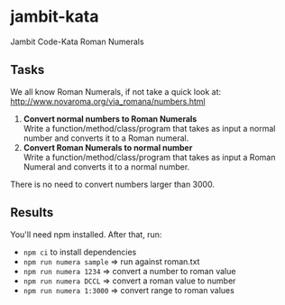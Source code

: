 # jambit-kata
Jambit Code-Kata Roman Numerals

## Tasks

We all know Roman Numerals, if not take a quick look at: http://www.novaroma.org/via_romana/numbers.html

1. **Convert normal numbers to Roman Numerals**\
Write a function/method/class/program that takes as input a normal number and converts it to a Roman numeral.
2. **Convert Roman Numerals to normal number**\
Write a function/method/class/program that takes as input a Roman Numeral and converts it to a normal number.

There is no need to convert numbers larger than 3000.

## Results

You'll need npm installed. After that, run:
- `npm ci` to install dependencies
- `npm run numera sample` => run against roman.txt
- `npm run numera 1234` => convert a number to roman value
- `npm run numera DCCL` => convert a roman value to number
- `npm run numera 1:3000` => convert range to roman values
